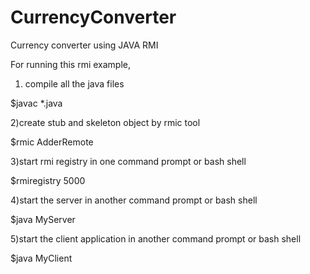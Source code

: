 # CurrencyConverter
Currency converter using JAVA RMI

For running this rmi example,  
  
1) compile all the java files  
  
$javac *.java  

2)create stub and skeleton object by rmic tool  
  
$rmic AdderRemote  
  
3)start rmi registry in one command prompt  or bash shell
  
$rmiregistry 5000  
  
4)start the server in another command prompt  or bash shell
  
$java MyServer  
  
5)start the client application in another command prompt  or bash shell
  
$java MyClient  